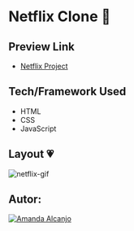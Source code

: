 # Netflix Clone 🎥

## Preview Link
- [Netflix Project](https://netflix-bymandy.netlify.app/)

## Tech/Framework Used
* HTML
* CSS
* JavaScript

## Layout 💗

![netflix-gif](https://user-images.githubusercontent.com/81193788/188502079-09d50947-f5e6-44a5-8da8-a103f43ee968.gif)

## Autor: 
[![Amanda Alcanjo](https://img.shields.io/badge/amanda_alcanjo-0077B5?style=for-the-badge&logo=linkedin&logoColor=white)](https://www.linkedin.com/in/amanda-alcanjo/)



